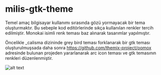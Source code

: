 # milis-gtk-theme

Temel amaç bilgisayar kullanımı sırasında gözü yormayacak bir tema oluşturmaktır. Bu sebeple kod editörlerinde sıkça kullanılan
renkler tercih edilmiştir. Monokai isimli renk teması baz alınarak tasarımlar yapılmıştır.

Öncelikle _calisma dizininde grey bird teması forklanarak bir gtk teması oluşturulmuşsada daha sonra
https://github.com/themix-project/oomox adresinde bulunan projeden yararlanarak arc icon teması ve gtk temasının renkleri
düzenlenmiştir.

![alt text](https://i.ibb.co/Mc9W5Ln/2019-10-19-18-07-21-ekran-g-r-nt-s.png)
